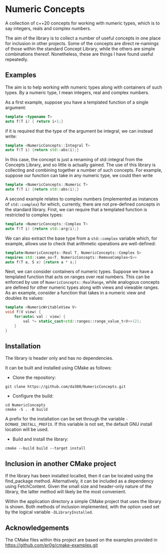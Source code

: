 # Numeric Concepts

A collection of c++20 concepts for working with numeric types, which is to say integers, reals and complex numbers. 

The aim of the library is to collect a number of useful concepts in one place for inclusion in other projects. Some of the concepts are direct re-namings of those within the standard Concept Library, while the others are simple combinations thereof. Nonetheless, these are things I have found useful repeatedly.

## Examples

The aim is to help working with numeric types along with containers of such types. By a numeric type, I mean integers, real and complex numbers. 

As a first example, suppose you have a templated function of a single argument:
```c++
template <typename T>
auto f(T i) { return i+1;}
```
if it is required that the type of the argument be integral, we can instead write:
```c++
template <NumericConcepts::Integral T>
auto f(T i) {return std::abs(i);}
```
In this case, the concept is just a renaming of std::integral from the Concepts Library, and so little is actually gained. The use of this library is collecting and combining together a number of such concepts.
For example, suppose our function can take in any numeric type, we could 
then write 
```c++
template <NumericConcepts::Numeric T>
auto f(T i) {return std::abs(i);}
```

A second example relates to complex numbers (implemented as instances of ```std::complex```) for which, currently, there are not pre-defined concepts in the standard library. First, we can require that a templated function is restricted to complex types:
```c++
template <NumericConcepts::Complex T>
auto f(T i) {return std::arg(i);}
```
We can also extract the base type from a ```std::complex``` variable
which, for example, allows use to check that arithmetic operations are 
well-defined:
```c++
template<NumericConcepts::Real T, NumericConcepts::Complex S>
requires std::same_as<T, NumericConcepts::RemoveComplex<S>>
auto f(T a, S x) {return a * s;}
```

Next, we can consider containers of numeric types. Suppose we 
have a templated function that acts on ranges over real numbers. 
This can be enforced by use of ```NumericConcepts::RealRange```, while analogous 
concepts are defined for other numeric types along with views and viewable ranges. 
As an example, consider a function that takes in a numeric view and doubles its values:
```c++
template <NumericWritableView V>
void f(V view) {    
    for(auto& val : view) {
        val *= static_cast<std::ranges::range_value_t<V>>(2);
    }
}
```



## Installation

The library is header only and has no dependencies. 

It can be built and installed using CMake as follows:

- Clone the repository:
```
git clone https://github.com/da380/NumericConcepts.git
```

- Configure the build:
```
cd NumericConcepts
cmake -S . -B build
```
A prefix for the installation can be set through the variable ```-DCMAKE_INSTALL_PREFIX```. If this variable is not set, 
the default GNU install location will be used. 

- Build and install the library:
```
cmake --build build --target install
```

## Inclusion in another CMake project

If the library has been installed localled, then it can be 
located using the find_package method. Alternatively, it 
can be included as a dependency using FetchContent. Given the
small size and header-only nature of the library, the latter 
method will likely be the most convenient. 

Within the application directory a simple CMake project that uses the library is shown. Both methods of inclusion implemented, with 
the option used set by the logical  variable ```-DLibraryInstalled```.

## Acknowledgements

The CMake files within this project are based on the examples provided in https://github.com/pr0g/cmake-examples.git